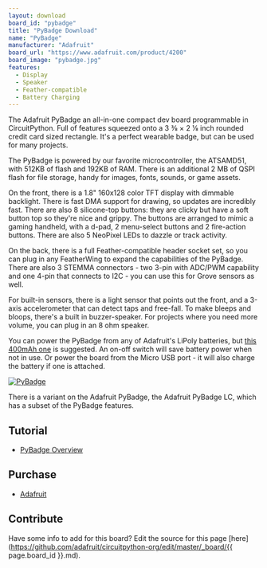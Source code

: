```yaml
---
layout: download
board_id: "pybadge"
title: "PyBadge Download"
name: "PyBadge"
manufacturer: "Adafruit"
board_url: "https://www.adafruit.com/product/4200"
board_image: "pybadge.jpg"
features:
  - Display
  - Speaker
  - Feather-compatible
  - Battery Charging
---
```


The Adafruit PyBadge an all-in-one compact dev board programmable in CircuitPython. Full of features squeezed onto a 3 3⁄8 × 2 1⁄8 inch rounded credit card sized rectangle. It's a perfect wearable badge, but can be used for many projects.

The PyBadge is powered by our favorite microcontroller, the ATSAMD51, with 512KB of flash and 192KB of RAM. There is an additional 2 MB of QSPI flash for file storage, handy for images, fonts, sounds, or game assets.

On the front, there is a 1.8" 160x128 color TFT display with dimmable backlight. There is fast DMA support for drawing, so updates are incredibly fast. There are also 8 silicone-top buttons: they are clicky but have a soft button top so they're nice and grippy. The buttons are arranged to mimic a gaming handheld, with a d-pad, 2 menu-select buttons and 2 fire-action buttons. There are also 5 NeoPixel LEDs to dazzle or track activity.

On the back, there is a full Feather-compatible header socket set, so you can plug in any FeatherWing to expand the capabilities of the PyBadge. There are also 3 STEMMA connectors - two 3-pin with ADC/PWM capability and one 4-pin that connects to I2C - you can use this for Grove sensors as well.

For built-in sensors, there is a light sensor that points out the front, and a 3-axis accelerometer that can detect taps and free-fall. To make bleeps and bloops, there's a built in buzzer-speaker. For projects where you need more volume, you can plug in an 8 ohm speaker.

You can power the PyBadge from any of Adafruit's LiPoly batteries, but [this 400mAh one](https://www.adafruit.com/category/574) is suggested. An on-off switch will save battery power when not in use. Or power the board from the Micro USB port - it will also charge the battery if one is attached.

[![PyBadge](http://img.youtube.com/vi/n2rzrYRAPYI/0.jpg)](https://youtu.be/n2rzrYRAPYI?t=762 "PyBadge")

There is a variant on the Adafruit PyBadge, the Adafruit PyBadge LC, which has a subset of the PyBadge features.

## Tutorial

- [PyBadge Overview](https://learn.adafruit.com/adafruit-pybadge)

## Purchase

* [Adafruit](https://www.adafruit.com/product/4200)

## Contribute

Have some info to add for this board? Edit the source for this page [here](https://github.com/adafruit/circuitpython-org/edit/master/_board/{{ page.board_id }}.md).
